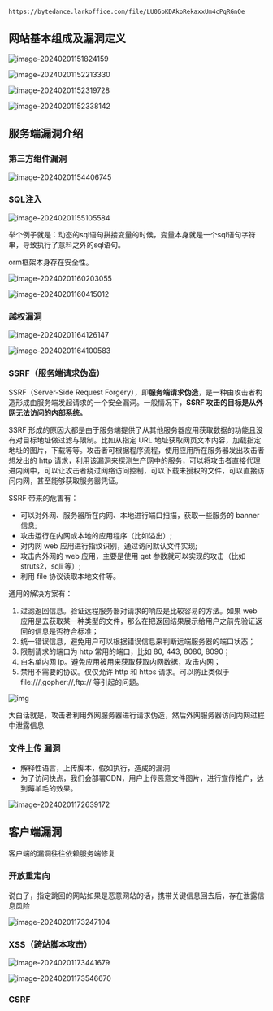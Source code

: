 ```https
https://bytedance.larkoffice.com/file/LU06bKDAkoRekaxxUm4cPqRGnOe
```

## 网站基本组成及漏洞定义

![image-20240201151824159](网站常见安全漏洞.assets/image-20240201151824159.png)

![image-20240201152213330](网站常见安全漏洞.assets/image-20240201152213330.png)

![image-20240201152319728](网站常见安全漏洞.assets/image-20240201152319728.png)

![image-20240201152338142](网站常见安全漏洞.assets/image-20240201152338142.png)

## 服务端漏洞介绍

### 第三方组件漏洞

![image-20240201154406745](网站常见安全漏洞.assets/image-20240201154406745.png)

### SQL注入

![image-20240201155105584](网站常见安全漏洞.assets/image-20240201155105584.png)

举个例子就是：动态的sql语句拼接变量的时候，变量本身就是一个sql语句字符串，导致执行了意料之外的sql语句。

orm框架本身存在安全性。

![image-20240201160203055](网站常见安全漏洞.assets/image-20240201160203055.png)

![image-20240201160415012](网站常见安全漏洞.assets/image-20240201160415012.png)

### 越权漏洞

![image-20240201164126147](网站常见安全漏洞.assets/image-20240201164126147.png)

![image-20240201164100583](网站常见安全漏洞.assets/image-20240201164100583.png)

### SSRF（服务端请求伪造）

SSRF（Server-Side Request Forgery），即**服务端请求伪造**，是一种由攻击者构造形成由服务端发起请求的一个安全漏洞。一般情况下，**SSRF 攻击的目标是从外网无法访问的内部系统。**

SSRF 形成的原因大都是由于服务端提供了从其他服务器应用获取数据的功能且没有对目标地址做过滤与限制。比如从指定 URL 地址获取网页文本内容，加载指定地址的图片，下载等等。攻击者可根据程序流程，使用应用所在服务器发出攻击者想发出的 http 请求，利用该漏洞来探测生产网中的服务，可以将攻击者直接代理进内网中，可以让攻击者绕过网络访问控制，可以下载未授权的文件，可以直接访问内网，甚至能够获取服务器凭证。

SSRF 带来的危害有：

- 可以对外网、服务器所在内网、本地进行端口扫描，获取一些服务的 banner 信息;
- 攻击运行在内网或本地的应用程序（比如溢出）;
- 对内网 web 应用进行指纹识别，通过访问默认文件实现;
- 攻击内外网的 web 应用，主要是使用 get 参数就可以实现的攻击（比如 struts2，sqli 等）;
- 利用 file 协议读取本地文件等。

通用的解决方案有：

1. 过滤返回信息。验证远程服务器对请求的响应是比较容易的方法。如果 web 应用是去获取某一种类型的文件，那么在把返回结果展示给用户之前先验证返回的信息是否符合标准；
2. 统一错误信息，避免用户可以根据错误信息来判断远端服务器的端口状态；
3. 限制请求的端口为 http 常用的端口，比如 80, 443, 8080, 8090；
4. 白名单内网 ip。避免应用被用来获取获取内网数据，攻击内网；
5. 禁用不需要的协议。仅仅允许 http 和 https 请求。可以防止类似于file:///,gopher://,ftp:// 等引起的问题。

![img](网站常见安全漏洞.assets/1.png)

大白话就是，攻击者利用外网服务器进行请求伪造，然后外网服务器访问内网过程中泄露信息

### 文件上传 漏洞

+ 解释性语言，上传脚本，假如执行，造成的漏洞
+ 为了访问快点，我们会部署CDN，用户上传恶意文件图片，进行宣传推广，达到薅羊毛的效果。

![image-20240201172639172](网站常见安全漏洞.assets/image-20240201172639172.png)

## 客户端漏洞

客户端的漏洞往往依赖服务端修复

### 开放重定向

说白了，指定跳回的网站如果是恶意网站的话，携带关键信息回去后，存在泄露信息风险

![image-20240201173247104](网站常见安全漏洞.assets/image-20240201173247104.png)

### XSS（跨站脚本攻击）

![image-20240201173441679](网站常见安全漏洞.assets/image-20240201173441679.png)

![image-20240201173546670](网站常见安全漏洞.assets/image-20240201173546670.png)

### CSRF





































